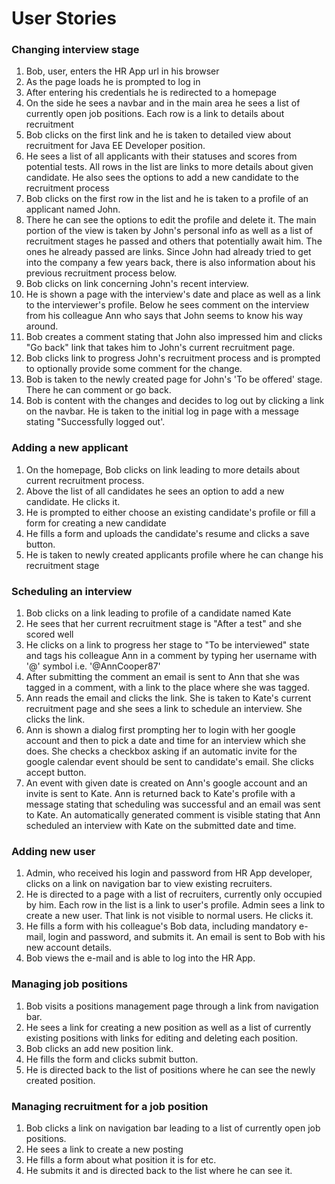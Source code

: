 # User Stories

### Changing interview stage

 1. Bob, user, enters the HR App url in his browser
 2. As the page loads he is prompted to log in
 3. After entering his credentials he is redirected to a homepage
 4. On the side he sees a navbar and in the main area he sees a list of currently open job positions. Each row is a link to details about recruitment
 5. Bob clicks on the first link and he is taken to detailed view about recruitment for Java EE Developer position.
 6. He sees a list of all applicants with their statuses and scores from potential tests. All rows in the list are links to more details about given candidate. He also sees the options to add a new candidate to the recruitment process
 7. Bob clicks on the first row in the list and he is taken to a profile of an applicant named John.
 8. There he can see the options to edit the profile and delete it. The main portion of the view is taken by John's personal info as well as a list of recruitment stages he passed and others that potentially await him. The ones he already passed are links. Since John had already tried to get into the company a few years back, there is also information about his previous recruitment process below.
 9. Bob clicks on link concerning John's recent interview.
 10. He is shown a page with the interview's date and place as well as a link to the interviewer's profile. Below he sees comment on the interview from his colleague Ann who says that John seems to know his way around.
 11. Bob creates a comment stating that John also impressed him and clicks "Go back" link that takes him to John's current recruitment page.
 12. Bob clicks link to progress John's recruitment process and is prompted to optionally provide some comment for the change.
 13. Bob is taken to the newly created page for John's 'To be offered' stage. There he can comment or go back.
 14. Bob is content with the changes and decides to log out by clicking a link on the navbar. He is taken to the initial log in page with a message stating "Successfully logged out'.

### Adding a new applicant

 1. On the homepage, Bob clicks on link leading to more details about current recruitment process.
 2. Above the list of all candidates he sees an option to add a new candidate. He clicks it.
 3. He is prompted to either choose an existing candidate's profile or fill a form for creating a new candidate
 4. He fills a form and uploads the candidate's resume and clicks a save button.
 5. He is taken to newly created applicants profile where he can change his recruitment stage
 
### Scheduling an interview

 1. Bob clicks on a link leading to profile of a candidate named Kate
 2. He sees that her current recruitment stage is "After a test" and she scored well
 3. He clicks on a link to progress her stage to "To be interviewed" state and tags his colleague Ann in a comment by typing her username with '@' symbol i.e. '@AnnCooper87'
 4. After submitting the comment an email is sent to Ann that she was tagged in a comment, with a link to the place where she was tagged.
 5. Ann reads the email and clicks the link. She is taken to Kate's current recruitment page and she sees a link to schedule an interview. She clicks the link.
 6. Ann is shown a dialog first prompting her to login with her google account and then to pick a date and time for an interview which she does. She checks a checkbox asking if an automatic invite for the google calendar event should be sent to candidate's email. She clicks accept button.
 7. An event with given date is created on Ann's google account and an invite is sent to Kate. Ann is returned back to Kate's profile with a message stating that scheduling was successful and an email was sent to Kate. An automatically generated comment is visible stating that Ann scheduled an interview with Kate on the submitted date and time.

### Adding new user

 1. Admin, who received his login and password from HR App developer, clicks on a link on navigation bar to view existing recruiters.
 2. He is directed to a page with a list of recruiters, currently only occupied by him. Each row in the list is a link to user's profile. Admin sees a link to create a new user. That link is not visible to normal users. He clicks it.
 3. He fills a form with his colleague's Bob data, including mandatory e-mail, login and password, and submits it. An email is sent to Bob with his new account details.
 4. Bob views the e-mail and is able to log into the HR App.

### Managing job positions

 1. Bob visits a positions management page through a link from navigation bar.
 2. He sees a link for creating a new position as well as a list of currently existing positions with links for editing and deleting each position.
 3. Bob clicks an add new position link.
 4. He fills the form and clicks submit button.
 5. He is directed back to the list of positions where he can see the newly created position.
 
 ### Managing recruitment for a job position
 1. Bob clicks a link on navigation bar leading to a list of currently open job positions.
 2. He sees a link to create a new posting
 3. He fills a form about what position it is for etc.
 4. He submits it and is directed back to the list where he can see it.
